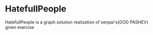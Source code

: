 # HatefullPeople
HatefullPeople is a graph solution realization of senpai's(GOD PASHEV) given exercise  
